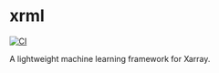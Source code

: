 # xrml
[![CI](https://github.com/related-sciences/xrml/actions/workflows/build.yml/badge.svg?branch=main)](https://github.com/related-sciences/xrml/actions/workflows/build.yml)

A lightweight machine learning framework for Xarray.
